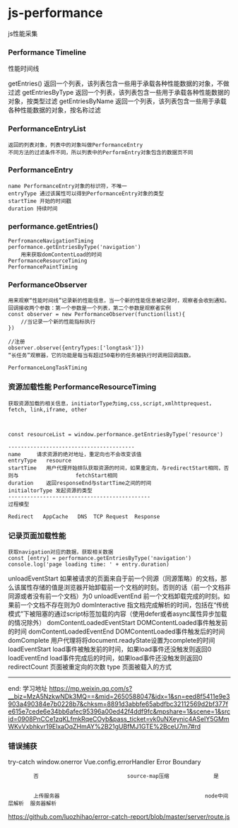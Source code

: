 # js-performance
js性能采集

### Performance Timeline
性能时间线

getEntries()     返回一个列表，该列表包含一些用于承载各种性能数据的对象，不做过滤
getEntriesByType  返回一个列表，该列表包含一些用于承载各种性能数据的对象，按类型过滤
getEntriesByName 返回一个列表，该列表包含一些用于承载各种性能数据的对象，按名称过滤


### PerformanceEntryList
    返回的列表对象，列表中的对象叫做PerformanceEntry
    不同方法的过滤条件不同，所以列表中的PerformEntry对象包含的数据页不同

### PerformanceEntry
    name PerformanceEntry对象的标识符，不唯一
    entryType 通过该属性可以得到PerformanceEntry对象的类型
    startTime 开始的时间戳
    duration 持续时间

### performance.getEntries()
    PerfromanceNavigationTiming   performance.getEntriesByType('navigation')
        用来获取domContentLoad的时间
    PerformanceResourceTiming
    PerformancePaintTiming
### PerformanceObserver
    用来观察“性能时间线”记录新的性能信息，当一个新的性能信息被记录时，观察者会收到通知。
    回调接收两个参数：第一个参数是一个列表，第二个参数是观察者实例
    const observer = new PerformanceObserver(function(list){
        //当记录一个新的性能指标执行
    })

    //注册
    observer.observe({entryTypes:['longtask']})
    “长任务”观察器，它的功能是每当有超过50毫秒的任务被执行时调用回调函数。

    PerformanceLongTaskTiming

### 资源加载性能 PerformanceResourceTiming
    获取资源加载的相关信息，initiatorType为img,css,script,xmlhttprequest，fetch, link,iframe, other

    

    const resourceList = window.performance.getEntriesByType('resource')

    ----------------------------------------
    name     请求资源的绝对地址，重定向也不会改变该值
    entryType   resource
    startTime   用户代理开始排队获取资源的时间，如果重定向，与redirectStart相同，否则与                  fetchStart相同
    duration    返回responseEnd与startTime之间的时间
    initialtorType 发起资源的类型
    ---------------------------------------------
    过程模型

    Redirect   AppCache   DNS  TCP Request  Response


### 记录页面加载性能
    获取navigation对应的数据，获取相关数据
    const [entry] = performance.getEntriesByType('navigation')
    console.log('page loading time: ' + entry.duration)

unloadEventStart	如果被请求的页面来自于前一个同源（同源策略）的文档，那么该属性存储的值是浏览器开始卸载前一个文档的时刻。否则的话（前一个文档非同源或者没有前一个文档）为0
unloadEventEnd	前一个文档卸载完成的时刻。如果前一个文档不存在则为0
domInteractive	指文档完成解析的时间，包括在“传统模式”下被阻塞的通过script标签加载的内容（使用defer或者async属性异步加载的情况除外）
domContentLoadedEventStart	DOMContentLoaded事件触发前的时间
domContentLoadedEventEnd	DOMContentLoaded事件触发后的时间
domComplete	用户代理将将document.readyState设置为complete的时间
loadEventStart	load事件被触发前的时间，如果load事件还没触发则返回0
loadEventEnd	load事件完成后的时间，如果load事件还没触发则返回0
redirectCount	页面被重定向的次数
type	页面被载入的方式


--------------------------------------------
end: 学习地址 https://mp.weixin.qq.com/s?__biz=MzA5NzkwNDk3MQ==&mid=2650588047&idx=1&sn=eed8f5411e9e3903a490384e7b0228b7&chksm=8891d3abbfe65abdfbc32112569d2bf377fe615e7cede6e34bb6afec95396a00ed42f4ddf9fc&mpshare=1&scene=1&srcid=0908PnCCe1zqKLfmkRqeCOyb&pass_ticket=vk0uNXeynic4ASeIY5GMmWKvVxbhkvr19ElxaOqZHmAY%2B21gUBfMJ1GTE%2BceU7m7#rd



### 错误捕获
try-catch                  window.onerror          Vue.config.errorHandler         Error Boundary

            否                            source-map压缩              是


            上传服务器                                              node中间层解析  服务器解析

https://github.com/luozhihao/error-catch-report/blob/master/server/route.js